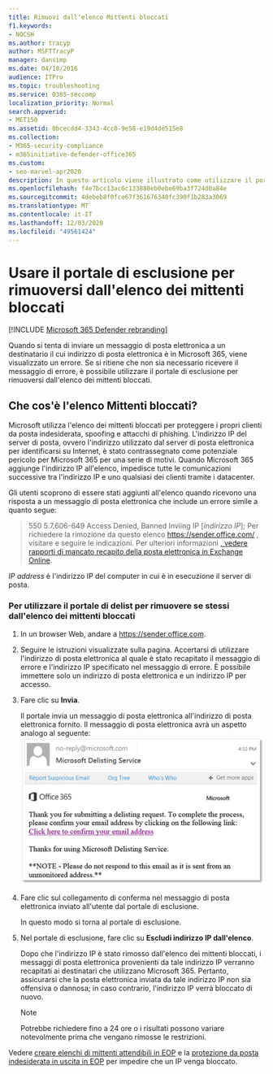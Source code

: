 ```yaml
---
title: Rimuovi dall'elenco Mittenti bloccati
f1.keywords:
- NOCSH
ms.author: tracyp
author: MSFTTracyP
manager: dansimp
ms.date: 04/18/2016
audience: ITPro
ms.topic: troubleshooting
ms.service: O365-seccomp
localization_priority: Normal
search.appverid:
- MET150
ms.assetid: 0bcecdd4-3343-4cc0-9e58-e19d4de515e8
ms.collection:
- M365-security-compliance
- m365initiative-defender-office365
ms.custom:
- seo-marvel-apr2020
description: In questo articolo viene illustrato come utilizzare il portale di esclusione per rimuovere se stessi dall'elenco dei mittenti bloccati di Microsoft 365.
ms.openlocfilehash: f4e7bcc13ac6c133880eb0ebe69ba3f724d0a84e
ms.sourcegitcommit: 4debeb8f0fce67f361676340fc390f1b283a3069
ms.translationtype: MT
ms.contentlocale: it-IT
ms.lasthandoff: 12/03/2020
ms.locfileid: "49561424"
---
```

# <a name="use-the-delist-portal-to-remove-yourself-from-the-blocked-senders-list"></a>Usare il portale di esclusione per rimuoversi dall'elenco dei mittenti bloccati

[!INCLUDE [Microsoft 365 Defender rebranding](../includes/microsoft-defender-for-office.md)]


Quando si tenta di inviare un messaggio di posta elettronica a un destinatario il cui indirizzo di posta elettronica è in Microsoft 365, viene visualizzato un errore. Se si ritiene che non sia necessario ricevere il messaggio di errore, è possibile utilizzare il portale di esclusione per rimuoversi dall'elenco dei mittenti bloccati.

## <a name="what-is-the-blocked-senders-list"></a>Che cos'è l'elenco Mittenti bloccati?

Microsoft utilizza l'elenco dei mittenti bloccati per proteggere i propri clienti da posta indesiderata, spoofing e attacchi di phishing. L'indirizzo IP del server di posta, ovvero l'indirizzo utilizzato dal server di posta elettronica per identificarsi su Internet, è stato contrassegnato come potenziale pericolo per Microsoft 365 per una serie di motivi. Quando Microsoft 365 aggiunge l'indirizzo IP all'elenco, impedisce tutte le comunicazioni successive tra l'indirizzo IP e uno qualsiasi dei clienti tramite i datacenter.

Gli utenti scoprono di essere stati aggiunti all'elenco quando ricevono una risposta a un messaggio di posta elettronica che include un errore simile a quanto segue:

> 550 5.7.606-649 Access Denied, Banned Inviing IP [_indirizzo IP_]; Per richiedere la rimozione da questo elenco <https://sender.office.com/> , visitare e seguire le indicazioni. Per ulteriori informazioni [, vedere rapporti di mancato recapito della posta elettronica in Exchange Online](https://docs.microsoft.com/Exchange/mail-flow-best-practices/non-delivery-reports-in-exchange-online/non-delivery-reports-in-exchange-online).

_IP address_ è l'indirizzo IP del computer in cui è in esecuzione il server di posta.

### <a name="to-use-delist-portal-to-remove-yourself-from-the-blocked-senders-list"></a>Per utilizzare il portale di delist per rimuovere se stessi dall'elenco dei mittenti bloccati

1. In un browser Web, andare a <https://sender.office.com>.

2. Seguire le istruzioni visualizzate sulla pagina. Accertarsi di utilizzare l'indirizzo di posta elettronica al quale è stato recapitato il messaggio di errore e l'indirizzo IP specificato nel messaggio di errore. È possibile immettere solo un indirizzo di posta elettronica e un indirizzo IP per accesso.

3. Fare clic su **Invia**.

    Il portale invia un messaggio di posta elettronica all'indirizzo di posta elettronica fornito. Il messaggio di posta elettronica avrà un aspetto analogo al seguente: ![ screenshot del messaggio di posta elettronica ricevuto quando si invia una richiesta tramite il portale di esclusione](../../media/bf13e4f7-f68c-4e46-baa7-b6ab4cfc13f3.png)

4. Fare clic sul collegamento di conferma nel messaggio di posta elettronica inviato all'utente dal portale di esclusione.

    In questo modo si torna al portale di esclusione.

5. Nel portale di esclusione, fare clic su **Escludi indirizzo IP dall'elenco**.

    Dopo che l'indirizzo IP è stato rimosso dall'elenco dei mittenti bloccati, i messaggi di posta elettronica provenienti da tale indirizzo IP verranno recapitati ai destinatari che utilizzano Microsoft 365. Pertanto, assicurarsi che la posta elettronica inviata da tale indirizzo IP non sia offensiva o dannosa; in caso contrario, l'indirizzo IP verrà bloccato di nuovo.

    > [!NOTE]
    > Potrebbe richiedere fino a 24 ore o i risultati possono variare notevolmente prima che vengano rimosse le restrizioni.

Vedere [creare elenchi di mittenti attendibili in EOP](create-safe-sender-lists-in-office-365.md) e la [protezione da posta indesiderata in uscita in EOP](outbound-spam-controls.md) per impedire che un IP venga bloccato.

